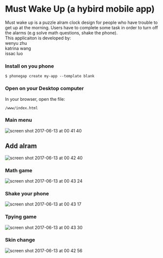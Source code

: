# Must Wake Up (a hybird mobile app)
Must wake up is a puzzle alram clock design for people who have trouble to get up at the morning.
Users have to complete some task in order to turn off the alarms (e.g solve math questions, shake the phone). <br />
This applicaiton is developed by: <br />
wenyu zhu <br />
katrina wang <br />
issac luo <br />


### Install on you phone

    $ phonegap create my-app --template blank

### Open on your Desktop computer

In your browser, open the file:

    /www/index.html

### Main menu
![screen shot 2017-06-13 at 00 41 40](https://user-images.githubusercontent.com/13424602/27066302-1cdac836-4fd1-11e7-9331-a44b72740938.png)

## Add alram 
![screen shot 2017-06-13 at 00 42 40](https://user-images.githubusercontent.com/13424602/27066343-6635a9ba-4fd1-11e7-9ec4-626e6574897e.png)

### Math game
![screen shot 2017-06-13 at 00 43 24](https://user-images.githubusercontent.com/13424602/27066365-852f0c3a-4fd1-11e7-818a-161b283449e6.png)

### Shake your phone 
![screen shot 2017-06-13 at 00 43 17](https://user-images.githubusercontent.com/13424602/27066360-7eec245c-4fd1-11e7-9a2e-259968332a2d.png)

### Tpying game
![screen shot 2017-06-13 at 00 43 30](https://user-images.githubusercontent.com/13424602/27066369-8a70f154-4fd1-11e7-9d35-450f211a734d.png)

### Skin change 
![screen shot 2017-06-13 at 00 42 56](https://user-images.githubusercontent.com/13424602/27066348-75af6cb4-4fd1-11e7-81ca-fbc783968caf.png)



